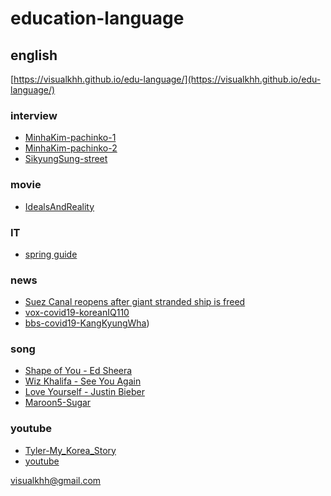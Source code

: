 # education-language
## english
[https://visualkhh.github.io/edu-language/](https://visualkhh.github.io/edu-language/)

### interview
* [MinhaKim-pachinko-1](english/interview/MinhaKim-pachinko-1/index.html)
* [MinhaKim-pachinko-2](english/interview/MinhaKim-pachinko-2/index.html)
* [SikyungSung-street](english/interview/SikyungSung-street/index.html)

### movie
* [IdealsAndReality](english/movie/IdealsAndReality/index.html) 

### IT
* [spring guide](english/it/spring-guides/index.html)  

### news
* [Suez Canal reopens after giant stranded ship is freed](english/news/suez/index.html)  
* [vox-covid19-koreanIQ110](english/news/vox-covid19-koreanIQ110.html)  
* [bbs-covid19-KangKyungWha](english/news/bbs-covid19-KangKyungWha.html))  

### song
* [Shape of You - Ed Sheera](english/song/Shape_of_You-Ed_Sheera.html)  
* [Wiz Khalifa - See You Again](english/song/Wiz_Khalifa-See_You_Again.html)  
* [Love Yourself - Justin Bieber](english/song/Justin_Bieber_Love_Yourself.html)  
* [Maroon5-Sugar](english/song/Maroon5-Sugar.html)  

### youtube
* [Tyler-My_Korea_Story](english/youtube/Tyler-My_Korea_Story.html)  
* [youtube](english/youtube/youtube.html)  



visualkhh@gmail.com
